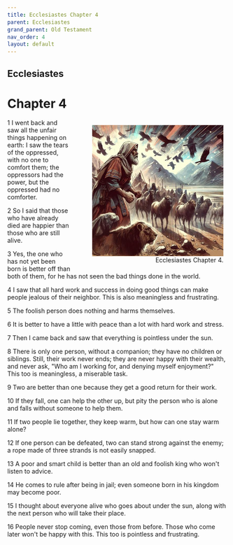 ```yaml
---
title: Ecclesiastes Chapter 4
parent: Ecclesiastes
grand_parent: Old Testament
nav_order: 4
layout: default
---
```


## Ecclesiastes

# Chapter 4

<figure style="float: right; margin-right: 10px;">
    <img src="/assets/Image/Ecclesiastes/500/4.jpg" alt="Ecclesiastes Chapter 4" style="width: 300px; height: 300px; float: right;padding-left: 10px;"/>
    <figcaption style="clear: both;text-align: right;">Ecclesiastes Chapter 4.</figcaption>
</figure>
1 I went back and saw all the unfair things happening on earth: I saw the tears of the oppressed, with no one to comfort them; the oppressors had the power, but the oppressed had no comforter.

2 So I said that those who have already died are happier than those who are still alive.

3 Yes, the one who has not yet been born is better off than both of them, for he has not seen the bad things done in the world.

4 I saw that all hard work and success in doing good things can make people jealous of their neighbor. This is also meaningless and frustrating.

5 The foolish person does nothing and harms themselves.

6 It is better to have a little with peace than a lot with hard work and stress.

7 Then I came back and saw that everything is pointless under the sun.

8 There is only one person, without a companion; they have no children or siblings. Still, their work never ends; they are never happy with their wealth, and never ask, "Who am I working for, and denying myself enjoyment?" This too is meaningless, a miserable task.

9 Two are better than one because they get a good return for their work.

10 If they fall, one can help the other up, but pity the person who is alone and falls without someone to help them.

11 If two people lie together, they keep warm, but how can one stay warm alone?

12 If one person can be defeated, two can stand strong against the enemy; a rope made of three strands is not easily snapped.

13 A poor and smart child is better than an old and foolish king who won't listen to advice.

14 He comes to rule after being in jail; even someone born in his kingdom may become poor.

15 I thought about everyone alive who goes about under the sun, along with the next person who will take their place.

16 People never stop coming, even those from before. Those who come later won't be happy with this. This too is pointless and frustrating.


